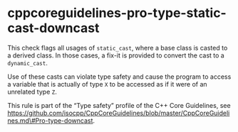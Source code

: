 cppcoreguidelines-pro-type-static-cast-downcast
===============================================

This check flags all usages of `static_cast`, where a base class is
casted to a derived class. In those cases, a fix-it is provided to
convert the cast to a `dynamic_cast`.

Use of these casts can violate type safety and cause the program to
access a variable that is actually of type `X` to be accessed as if it
were of an unrelated type `Z`.

This rule is part of the “Type safety” profile of the C++ Core
Guidelines, see
https://github.com/isocpp/CppCoreGuidelines/blob/master/CppCoreGuidelines.md\#Pro-type-downcast.
